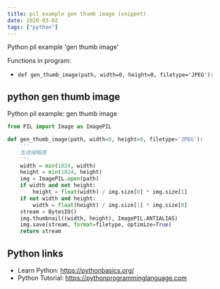 ```yaml
---
title: pil example gen thumb image (snippet)
date: 2020-03-02
tags: ["python"]
---
```

Python pil example 'gen thumb image'

Functions in program: 
* `def gen_thumb_image(path, width=0, height=0, filetype='JPEG'):`

## python gen thumb image

Python pil example: gen thumb image

```python
from PIL import Image as ImagePIL

def gen_thumb_image(path, width=0, height=0, filetype='JPEG'):
    '''
    生成缩略图
    '''
    width = min(1024, width)
    height = min(1024, height)
    img = ImagePIL.open(path)
    if width and not height:
        height = float(width) / img.size[0] * img.size[1]
    if not width and height:
        width = float(height) / img.size[1] * img.size[0]
    stream = BytesIO()
    img.thumbnail((width, height), ImagePIL.ANTIALIAS)
    img.save(stream, format=filetype, optimize=True)
    return stream

```

## Python links

- Learn Python: https://pythonbasics.org/
- Python Tutorial: https://pythonprogramminglanguage.com
